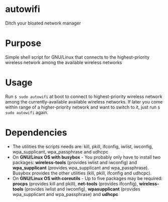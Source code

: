 # autowifi
Ditch your bloated network manager

# Purpose
Simple shell script for GNU/Linux that connects to the highest-priority wireless network among the available wireless networks

# Usage
Run `$ sudo autowifi` at boot to connect to highest-priority wireless network among the currently-available available wireless networks. If later you come within range of a higher-priority network and want to switch to it, just run `$ sudo autowifi` again.

# Dependencies
- The utilities the scripts needs are: kill, pkill, ifconfig, iwlist, iwconfig, wpa_supplicant, wpa_passphrase and udhcpc
- On **GNU/Linux OS with busybox** - You probably only have to install two packages: **wireless-tools** (provides iwlist and iwconfig) and **wpa_supplicant** (provides wpa_supplicant and wpa_passphrase). Busybox provides the other utilities (kill, pkill, ifconfig and udhcpc). 
- On **GNU/Linux OS with coreutils** - Up to five packages may be required: **procps** (provides kill and pkill), **net-tools** (provides ifconfig), **wireless-tools** (provides iwlist and iwconfig), **wpasupplicant** (provides wpa_supplicant and wpa_passphrase) and **udhcpc**

